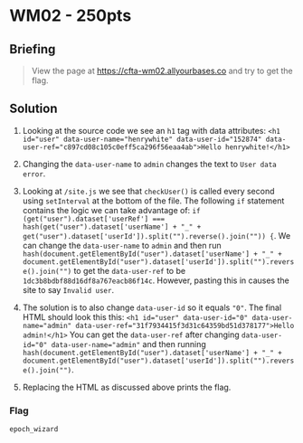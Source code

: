 # WM02 - 250pts

## Briefing

> View the page at <https://cfta-wm02.allyourbases.co> and try to get the flag.

## Solution

1. Looking at the source code we see an `h1` tag with data attributes: `<h1 id="user" data-user-name="henrywhite" data-user-id="152874" data-user-ref="c897cd08c105c0eff5ca296f56eaa4ab">Hello henrywhite!</h1>`

2. Changing the `data-user-name` to `admin` changes the text to `User data error`.

3. Looking at `/site.js` we see that `checkUser()` is called every second using `setInterval` at the bottom of the file. The following `if` statement contains the logic we can take advantage of: `if (get("user").dataset['userRef'] === hash(get("user").dataset['userName'] + "_" + get("user").dataset['userId']).split("").reverse().join("")) {`. We can change the `data-user-name` to `admin` and then run `hash(document.getElementById("user").dataset['userName'] + "_" + document.getElementById("user").dataset['userId']).split("").reverse().join("")` to get the `data-user-ref` to be `1dc3b8bdbf88d16df8a767eacb86f14c`. However, pasting this in causes the site to say `Invalid user`.

4. The solution is to also change `data-user-id` so it equals `"0"`. The final HTML should look this this: `<h1 id="user" data-user-id="0" data-user-name="admin" data-user-ref="31f7934415f3d31c64359bd51d378177">Hello admin!</h1>` You can get the `data-user-ref` after changing `data-user-id="0" data-user-name="admin"` and then running `hash(document.getElementById("user").dataset['userName'] + "_" + document.getElementById("user").dataset['userId']).split("").reverse().join("")`.

5. Replacing the HTML as discussed above prints the flag.

### Flag

`epoch_wizard`
